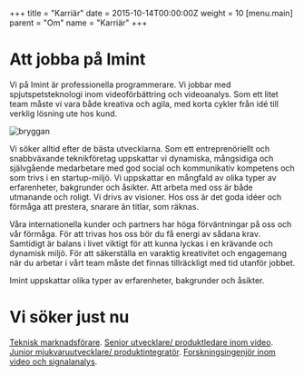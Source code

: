 +++
title = "Karriär"
date = 2015-10-14T00:00:00Z
weight = 10
[menu.main]
parent = "Om"
name = "Karriär"
+++
# Att jobba på Imint

Vi på Imint är professionella programmerare. Vi jobbar med spjutspetsteknologi inom videoförbättring och videoanalys. Som ett litet team måste vi vara både kreativa och agila, med korta cykler från idé till verklig lösning ute hos kund.

![bryggan](bryggan2.jpg)

Vi söker alltid efter de bästa utvecklarna. Som ett entreprenöriellt och snabbväxande teknikföretag uppskattar vi dynamiska, mångsidiga och självgående medarbetare med god social och kommunikativ kompetens och som trivs i en startup-miljö. Vi uppskattar en mångfald av olika typer av erfarenheter, bakgrunder och åsikter. Att arbeta med oss är både utmanande och roligt. Vi drivs av visioner. Hos oss är det goda idéer och förmåga att prestera, snarare än titlar, som räknas.

Våra internationella kunder och partners har höga förväntningar på oss och vår förmåga. För att trivas hos oss bör du få energi av sådana krav. Samtidigt är balans i livet viktigt för att kunna lyckas i en krävande och dynamisk miljö. För att säkerställa en varaktig kreativitet och engagemang när du arbetar i vårt team måste det finnas tillräckligt med tid utanför jobbet.

Imint uppskattar olika typer av erfarenheter, bakgrunder och åsikter.

# Vi söker just nu

[Teknisk marknadsförare](/om/technical-marketing).
[Senior utvecklare/ produktledare inom video](/om/senior-engineer).
[Junior mjukvaruutvecklare/ produktintegratör](/om/juniorEngineer).
[Forskningsingenjör inom video och signalanalys](/om/research-engineer).
